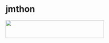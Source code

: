 # jmthon

<p align="left"><a href="https://heroku.com/deploy?template=https://github.com/Abdoabas16/roz"> <img src="https://img.shields.io/badge/Deploy%20To%20Heroku-purple?style=for-the-badge&logo=heroku" width="320" height="58.45"/></a></p>
